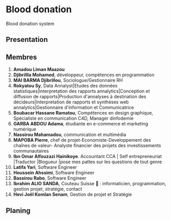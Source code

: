 # Blood donation
Blood donation system

## Presentation

## Membres

1. **Amadou Liman Maazou**
2. **Djibrillla Mohamed**, développeur,  compétences en programmation
3. **MAI BARMA Djibrillou**, Sociologue/Gestionnaire RH
4. **Rokyatou Sy**, Data Annalyst|Etudes des données statistiques|Interpretation des rapports annalytics|Conception et diffusion de rapports|Production d'annalyses à destination des décideurs|Interpretation de rapports et synthèses web annalytics|Gestionnaire d'information et Communicatrice
5. **Boubacar Hassane Ramatou**, Compétences en design graphique, Spécialiste en communication C4D, Manager dinfodemie
6. **GARBA ABDOU Adama**, étudiante en e-commerce et marketing numérique
7. **Nassirou Mahamadou**, communication et multimédia
8. **MAPOBA Pierre**, chef de projet-Economiste-Developpement des chaînes de valeur- Analyste financier des projets des investissements communautaires
9. **Ibn Omar Alfouzazi Hainikoye**. Accountant CCA | Self entrepreneuriat |Traductor |Blogueur |pose mes pattes sur les questions de tout genre
10. **Latifa Yari**, Software Engineer
11. **Houssein Ahssimi**, Software Engineer
12. **Bassirou Rabo**, Software Engineer
13. **Ibrahim ALIO SANDA**, Couteau Suisse 🙂 : informaticien, programmation, gestion projet, stratégie, contact
14. **Hevi Joël Komlan Senam**, Gestion de projet et Stratégie

## Planing
